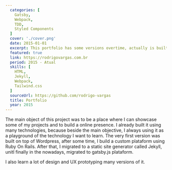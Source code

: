 ```yaml
---
  categories: [
    Gatsby,
    Webpack,
    TDD,
    Styled Components
  ]
  cover: './cover.png'
  date: 2015-01-01
  excerpt: This portfolio has some versions overtime, actually is built on top of Gatsby.JS with styled components using TDD
  featured: true
  link: https://rodrigovargas.com.br
  period: 2015 - Atual
  skills: [
    HTML,
    Jekyll,
    Webpack,
    Tailwind.css
  ]
  sourceUrl: https://github.com/rodrigo-vargas
  title: Portfolio
  year: 2015
---
```


The main object of this project was to be a place where I can showcase some of my projects and to build a online presence. I already built it using many technologies, because beside the main objective, I always using it as a playground of the technology I want to learn. The very first version was built on top of Wordpress, after some time, I build a custom plataform using Ruby On Rails. After that, I migrated to a static site generator called Jekyll, unitl finally in the nowadays, migrated to gatsby.js plataform.

I also learn a lot of design and UX prototyping many versions of it.
